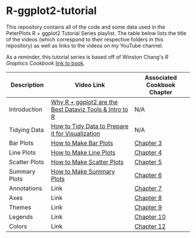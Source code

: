 # R-ggplot2-tutorial
This repository contains all of the code and some data used in the PeterPlots R + ggplot2 Tutorial Series playlist. The table below lists the title of the videos (which correspond to their respective folders in this repository) as well as links to the videos on my YouTube channel.

As a reminder, this tutorial series is based off of Winston Chang's *R Graphics Cookbook* [link to book](https://r-graphics.org/). 

| Description | Video Link | Associated Cookbook Chapter |
| ----------- | ----------- | ----------- |
| Introduction | [Why R + ggplot2 are the Best Dataviz Tools & Intro to R](https://www.youtube.com/watch?v=C_HgSC4GQQw) | N/A |
| Tidying Data | [How to Tidy Data to Prepare it for Visualization](https://www.youtube.com/watch?v=JrUfk8NaNvY) | N/A |
| Bar Plots | [How to Make Bar Plots](https://www.youtube.com/watch?v=UE6MQjvF8xc) | [Chapter 3](https://r-graphics.org/chapter-bar-graph) |
| Line Plots | [How to Make Line Plots](https://www.youtube.com/watch?v=2k1WYDpwQYY&list=PLV46KgdpxbmQSiAkvfkPYdJQPXZhd-deB&index=4) | [Chapter 4](https://r-graphics.org/CHAPTER-LINE-GRAPH.html) |
| Scatter Plots | [How to Make Scatter Plots](https://youtu.be/Sd6alwuQViM)  | [Chapter 5](https://r-graphics.org/CHAPTER-SCATTER.html) |
| Summary Plots | [How to Make Summary Plots](https://www.youtube.com/watch?v=RF1BTW8oe1s) | [Chapter 6](https://r-graphics.org/CHAPTER-DISTRIBUTION.html) |
| Annotations | Link | [Chapter 7](https://r-graphics.org/CHAPTER-ANNOTATE.html) |
| Axes | Link | [Chapter 8](https://r-graphics.org/CHAPTER-AXES.html) |
| Themes | Link | [Chapter 9](https://r-graphics.org/CHAPTER-APPEARANCE.html) |
| Legends | Link | [Chapter 10](https://r-graphics.org/CHAPTER-LEGEND.html) |
| Colors | Link | [Chapter 12](https://r-graphics.org/CHAPTER-COLORS.html)|

